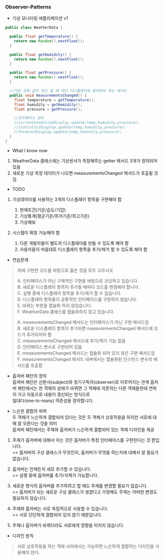 ### Observer-Patterns

- 기상 모니터링 애플리케이션 v1

```java
public class WeatherData {

  public float getTemperature() {
    return new Random().nextFloat();
  }

  public float getHumidity() {
    return new Random().nextFloat();
  }

  public float getPressure() {
    return new Random().nextFloat();
  }

  //기상 관측 값이 갱신 될 때 마다 디스플레이에 알려줘야 하는 메서드
  public void measurementsChanged() {
    float temperature = getTemperature();
    float humidity = getHumidity();
    float pressure = getPressure();

    //인터페이스 변수
    //currentConditionDisplay.update(temp,humidity,pressure);
    //statisticsDisplay.update(temp,humidity,pressure);
    //forecastDisplay.update(temp,humidity,pressure);
  }
}
```

- What I know now

1. WeatherData 클래스에는 기상센서가 측정해주는 getter 메서드 3개가 정의되어 있음
2. 새로운 기상 측정 데이터가 나오면 measurementsChanged 메서드가 호출될 것임

- TODO

1. 기상데이터를 사용하는 3개의 디스플레이 항목을 구현해야 함
    1) 현재조건(기온/습도/기압)
    2) 기상통계(평균기온/최저기온/최고기온)
    3) 기상예보

2. 시스템이 확장 가능해야 함
    1) 다른 개발자들이 별도의 디스플레이를 만들 수 있도록 해야 함
    2) 사용자들이 마음대로 디스플레이 항목을 추가/제거 할 수 있도록 해야 함

- 연습문제

> 위에 구현한 코드를 바탕으로 옳은 것을 모두 고르시오
>
> A. 인터페이스가 아닌 구체적인 구현을 바탕으로 코딩하고 있습니다.   
> B. 새로운 디스플레이 항목이 추가될 때마다 코드를 변경해야 합니다.   
> C. 실행 중에 디스플레이 항목을 추가/제거 할 수 없습니다.   
> D. 디스플레이 항목들이 공통적인 인터페이스를 구현하지 않습니다.   
> E. 바뀌는 부분을 캡슐화 하지 않았습니다.   
> F. WeatherData 클래스를 캡슐화하지 않고 있습니다.
>
> A. measurementsChanged 메서드는 인터페이스가 아닌 구현 메서드임   
> B. 새로운 디스플레이 항목이 추가되면 measurementsChanged 메서드에 코드가 추가되어야 함   
> C. measurementsChanged 메서드에 추가/제거 기능 없음   
> D. 인터페이스 변수로 구현되어 있음   
> E. measurementsChanged 메서드는 캡슐화 되어 있지 않은 구현 메서드임   
> F. measurementsChanged 메서드 내부에서는 캡슐화된 인스턴스 변수의 메서드를 호출함

- 옵저버 패턴의 정의   
  옵저버 패턴은 신문사(subject)와 정기구독자(observer)로 이루어지는 관계
  옵저버 패턴에서는 한 객체의 상태가 바뀌면 그 객체에 의존하는 다른 객체들한테 연락이 가고 자동으로 내용이 갱신되는 방식으로   
  일대다(one-to-many) 의존성을 정의합니다.

- 느슨한 결합의 위력   
  두 객체가 느슨하게 결합되어 있다는 것은 두 객체가 상호작용을 하지만 서로에 대해 잘 모른다는 것을 의미   
  옵저버 패턴에서는 주제와 옵저버가 느슨하게 결합되어 있는 객체 디자인을 제공

1. 주제가 옵저버에 대해서 아는 것은 옵저버가 특정 인터페이스를 구현한다는 것 뿐입니다.      
   => 옵저버의 구상 클래스가 무엇인지, 옵저버가 무엇을 하는지에 대해서 알 필요가 없습니다.

2. 옵저버는 언제든지 새로 추가할 수 있습니다.   
   => 실행 중에 옵저버를 추가/삭제가 가능합니다.

3. 새로운 형식의 옵저버를 추가하려고 할 때도 주제를 변경할 필요가 없습니다.   
   => 옵저버가 되는 새로운 구상 클래스가 생겼다고 가정해도 주제는 어떠한 변경도 필요하지 않습니다.

4. 주제와 옵저버는 서로 독립적으로 사용할 수 있습니다.   
   => 서로 단단하게 결합되어 있지 않기 때문입니다.

5. 주제나 옵저버가 바뀌더라도 서로에게 영향을 미치지 않습니다.

- 디자인 원칙

> 서로 상호작용을 하는 객체 사이에서는 가능하면 느슨하게 결합하는 디자인을 사용해야 한다.

